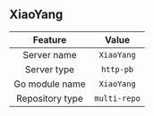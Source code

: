 ## XiaoYang

| Feature             | Value          |
| :----------------: | :-----------: |
| Server name      |  `XiaoYang`   |
| Server type        |  `http-pb`   |
| Go module name |  `XiaoYang`  |
| Repository type   |  `multi-repo`  |

